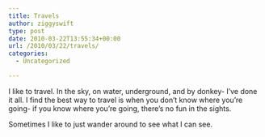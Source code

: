 ```yaml
---
title: Travels
author: ziggyswift
type: post
date: 2010-03-22T13:55:34+00:00
url: /2010/03/22/travels/
categories:
  - Uncategorized

---
```

I like to travel. In the sky, on water, underground, and by donkey- I&#8217;ve done it all. I find the best way to travel is when you don&#8217;t know where you&#8217;re going- if you know where you&#8217;re going, there&#8217;s no fun in the sights.

Sometimes I like to just wander around to see what I can see.